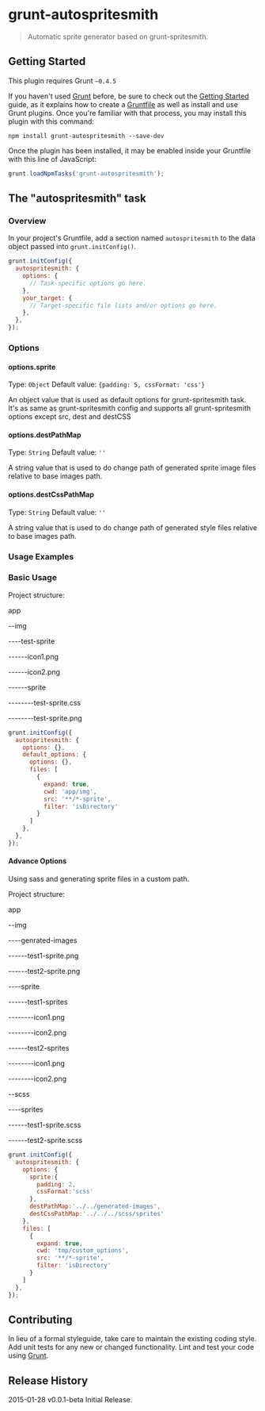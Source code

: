 # grunt-autospritesmith

> Automatic sprite generator based on grunt-spritesmith.

## Getting Started
This plugin requires Grunt `~0.4.5`

If you haven't used [Grunt](http://gruntjs.com/) before, be sure to check out the [Getting Started](http://gruntjs.com/getting-started) guide, as it explains how to create a [Gruntfile](http://gruntjs.com/sample-gruntfile) as well as install and use Grunt plugins. Once you're familiar with that process, you may install this plugin with this command:

```shell
npm install grunt-autospritesmith --save-dev
```

Once the plugin has been installed, it may be enabled inside your Gruntfile with this line of JavaScript:

```js
grunt.loadNpmTasks('grunt-autospritesmith');
```

## The "autospritesmith" task

### Overview
In your project's Gruntfile, add a section named `autospritesmith` to the data object passed into `grunt.initConfig()`.

```js
grunt.initConfig({
  autospritesmith: {
    options: {
      // Task-specific options go here.
    },
    your_target: {
      // Target-specific file lists and/or options go here.
    },
  },
});
```

### Options

#### options.sprite
Type: `Object`
Default value: `{padding: 5, cssFormat: 'css'}`

An object value that is used as default options for grunt-spritesmith task.
It's as same as grunt-spritesmith config and supports all grunt-spritesmith options except src, dest and destCSS

#### options.destPathMap
Type: `String`
Default value: `''`

A string value that is used to do change path of generated sprite image files relative to base images path.

#### options.destCssPathMap
Type: `String`
Default value: `''`

A string value that is used to do change path of generated style files relative to base images path.

### Usage Examples

### Basic Usage

Project structure:

app

--img

----test-sprite

------icon1.png

------icon2.png

------sprite

--------test-sprite.css

--------test-sprite.png


```js
grunt.initConfig({
  autospritesmith: {
    options: {},
    default_options: {
      options: {},
      files: [
        {
          expand: true,
          cwd: 'app/img',
          src: '**/*-sprite',
          filter: 'isDirectory'
        }
      ]
    },
  },
});
```

#### Advance Options
Using sass and generating sprite files in a custom path.

Project structure:

app

--img

----genrated-images

------test1-sprite.png

------test2-sprite.png

----sprite

------test1-sprites

--------icon1.png

--------icon2.png

------test2-sprites

--------icon1.png

--------icon2.png

--scss

----sprites

------test1-sprite.scss

------test2-sprite.scss


```js
grunt.initConfig({
  autospritesmith: {
    options: {
      sprite:{
        padding: 2,
        cssFormat:'scss'
      },
      destPathMap:'../../generated-images',
      destCssPathMap:'../../../scss/sprites'
    },
    files: [
      {
        expand: true,
        cwd: 'tmp/custom_options',
        src: '**/*-sprite',
        filter: 'isDirectory'
      }
    ]
  },
});
```

## Contributing
In lieu of a formal styleguide, take care to maintain the existing coding style. Add unit tests for any new or changed functionality. Lint and test your code using [Grunt](http://gruntjs.com/).

## Release History
2015-01-28 v0.0.1-beta Initial Release.

